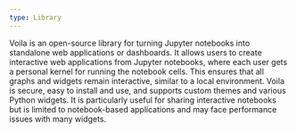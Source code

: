 ```yaml
---
type: Library
---
```


Voila is an open-source library for turning Jupyter notebooks into standalone web applications or dashboards. It allows users to create interactive web applications from Jupyter notebooks, where each user gets a personal kernel for running the notebook cells. This ensures that all graphs and widgets remain interactive, similar to a local environment. Voila is secure, easy to install and use, and supports custom themes and various Python widgets. It is particularly useful for sharing interactive notebooks but is limited to notebook-based applications and may face performance issues with many widgets.